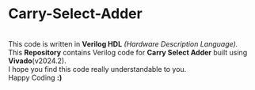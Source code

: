 # Carry-Select-Adder
<br>
This code is written in <b>Verilog HDL</b> <i>(Hardware Description Language).</i>
<br>
This <b>Repository</b> contains Verilog code for <b>Carry Select Adder</b> built using <b>Vivado</b>(v2024.2).
<br>
I hope you find this code really understandable to you. <br> Happy Coding <b>:)</b>
